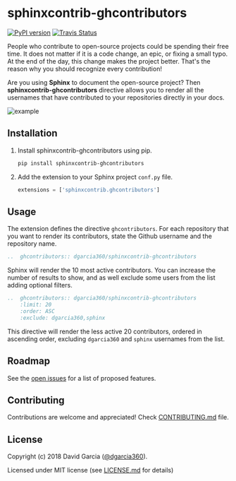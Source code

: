 # sphinxcontrib-ghcontributors

[![PyPI version](https://badge.fury.io/py/sphinxcontrib-ghcontributors.svg)](https://badge.fury.io/py/sphinxcontrib-ghcontributors)
[![Travis Status](https://travis-ci.org/dgarcia360/sphinxcontrib-ghcontributors.svg?branch=master)](https://travis-ci.org/dgarcia360/sphinxcontrib-ghcontributors)

People who contribute to open-source projects could be spending their free time.
It does not matter if it is a code change, an epic, or fixing a small typo.
At the end of the day, this change makes the project better.
That's the reason why you should recognize every contribution!

Are you using **Sphinx** to document the open-source project?
Then **sphinxcontrib-ghcontributors** directive allows you to render all the usernames that have contributed to your repositories directly in your docs.

![example](https://github.com/dgarcia360/sphinxcontrib-ghcontributors/blob/master/docs/example.png)

## Installation

1. Install sphinxcontrib-ghcontributors using pip.

   ```bash
   pip install sphinxcontrib-ghcontributors
   ```

2. Add the extension to your Sphinx project ``conf.py`` file.

   ```python
   extensions = ['sphinxcontrib.ghcontributors']
   ```

## Usage

The extension defines the directive ``ghcontributors``. For each repository that you want to render its contributors, state the Github username and the repository name.

```rst
..  ghcontributors:: dgarcia360/sphinxcontrib-ghcontributors
```

Sphinx will render the 10 most active contributors. You can increase the number of results to show, and as well exclude some users from the list adding optional filters.

```rst
..  ghcontributors:: dgarcia360/sphinxcontrib-ghcontributors
    :limit: 20
    :order: ASC
    :exclude: dgarcia360,sphinx
```

This directive will render the less active 20 contributors, ordered in ascending order, excluding ``dgarcia360`` and ``sphinx`` usernames from the list.

## Roadmap

See the [open issues](https://github.com/dgarcia360/sphinxcontrib-ghcontributors/issues) for a list of proposed features.

## Contributing

Contributions are welcome and appreciated! Check [CONTRIBUTING.md](CONTRIBUTING.md) file.

## License

Copyright (c) 2018 David Garcia ([@dgarcia360](https://davidgarcia.dev>)).

Licensed under MIT license (see [LICENSE.md](LICENSE.md) for details)
